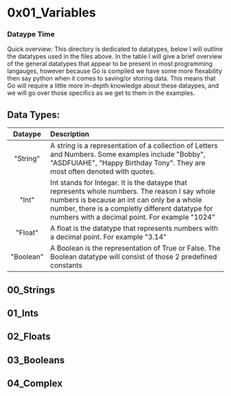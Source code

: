 # 0x01_Variables
### Dataype Time
Quick overview:
	This directory is dedicated to datatypes, below I will outline the datatypes used in the files above. In the table I will give a brief overview of the general datatypes that appear to be present in most programming langauges, however because Go is compiled we have some more flexability then say python when it comes to saving/or storing data. This means that Go will require a little more in-depth knowledge about these dataypes, and we will go over those specifics as we get to them in the examples.

## Data Types:

| Dataype   | Description |
| :-:       | :---        |
| "String"  | A string is a representation of a collection of Letters and Numbers. Some examples include "Bobby", "ASDFUIAHE", "Happy Birthday Tony". They are most often denoted with quotes. |
| "Int"     | Int stands for Integar. It is the dataype that represents whole	numbers. The reason I say whole numbers is because an int can only be a whole number, there is a completly different datatype for numbers with a decimal point. For example "1024" |   
| "Float"   | A float is the datatype that represents numbers with a decimal point. For example "3.14" |
| "Boolean" | A Boolean is the representation of True or False. The Boolean datatype will consist of those 2 predefined constants |


## 00_Strings


## 01_Ints


## 02_Floats


## 03_Booleans


## 04_Complex